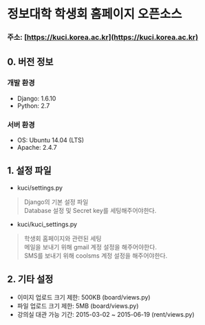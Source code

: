 # 정보대학 학생회 홈페이지 오픈소스

### 주소: [https://kuci.korea.ac.kr](https://kuci.korea.ac.kr)

## 0. 버전 정보
### 개발 환경
* Django: 1.6.10
* Python: 2.7

### 서버 환경
* OS: Ubuntu 14.04 (LTS)
* Apache: 2.4.7

## 1. 설정 파일
* kuci/settings.py

>Django의 기본 설정 파일 <br>
Database 설정 및 Secret key를 세팅해주어야한다.

* kuci/kuci_settings.py

> 학생회 홈페이지와 관련된 세팅<br>
메일을 보내기 위해 gmail 계정 설정을 해주어야한다.<br>
SMS를 보내기 위해 coolsms 계정 설정을 해주어야한다.

## 2. 기타 설정
* 이미지 업로드 크기 제한: 500KB (board/views.py)
* 파일 업로드 크기 제한: 5MB (board/views.py)
* 강의실 대관 가능 기간: 2015-03-02 ~ 2015-06-19 (rent/views.py)